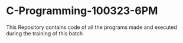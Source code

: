 # C-Programming-100323-6PM
This Repository contains code of all the programs made and executed during the training of this batch
